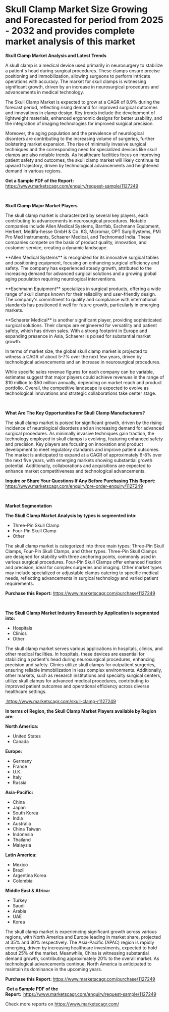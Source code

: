 <p><h1>Skull Clamp Market Size Growing and Forecasted for period from 2025 - 2032 and provides complete market analysis of this market</h1></p><p><strong>Skull Clamp Market Analysis and Latest Trends</strong></p>
<p><p>A skull clamp is a medical device used primarily in neurosurgery to stabilize a patient's head during surgical procedures. These clamps ensure precise positioning and immobilization, allowing surgeons to perform intricate operations with accuracy. The market for skull clamps is witnessing significant growth, driven by an increase in neurosurgical procedures and advancements in medical technology. </p><p>The Skull Clamp Market is expected to grow at a CAGR of 8.9% during the forecast period, reflecting rising demand for improved surgical outcomes and innovations in clamp design. Key trends include the development of lightweight materials, enhanced ergonomic designs for better usability, and the integration of imaging technologies for improved surgical precision. </p><p>Moreover, the aging population and the prevalence of neurological disorders are contributing to the increasing volume of surgeries, further bolstering market expansion. The rise of minimally invasive surgical techniques and the corresponding need for specialized devices like skull clamps are also notable trends. As healthcare facilities focus on improving patient safety and outcomes, the skull clamp market will likely continue its upward trajectory, driven by technological advancements and heightened demand in various regions.</p></p>
<p><strong>Get a Sample PDF of the Report:&nbsp;</strong> <a href="https://www.marketscagr.com/enquiry/request-sample/1127249?utm_campaign=1848&utm_medium=2&utm_source=Github&utm_content=ia&utm_term=04032025&utm_id=skull-clamp">https://www.marketscagr.com/enquiry/request-sample/1127249</a></p>
<p>&nbsp;</p>
<p><strong>Skull Clamp Major Market Players</strong></p>
<p><p>The skull clamp market is characterized by several key players, each contributing to advancements in neurosurgical procedures. Notable companies include Allen Medical Systems, Barrfab, Eschmann Equipment, Herbert, Medifa-hesse GmbH & Co. KG, Micromar, OPT SurgiSystems, PMI Pro Med Instruments, Schaerer Medical, and Technomed India. These companies compete on the basis of product quality, innovation, and customer service, creating a dynamic landscape.</p><p>**Allen Medical Systems** is recognized for its innovative surgical tables and positioning equipment, focusing on enhancing surgical efficiency and safety. The company has experienced steady growth, attributed to the increasing demand for advanced surgical solutions and a growing global aging population requiring neurological interventions.</p><p>**Eschmann Equipment** specializes in surgical products, offering a wide range of skull clamps known for their reliability and user-friendly design. The company's commitment to quality and compliance with international standards has positioned it well for future growth, particularly in emerging markets.</p><p>**Schaerer Medical** is another significant player, providing sophisticated surgical solutions. Their clamps are engineered for versatility and patient safety, which has driven sales. With a strong footprint in Europe and expanding presence in Asia, Schaerer is poised for substantial market growth.</p><p>In terms of market size, the global skull clamp market is projected to witness a CAGR of about 5-7% over the next few years, driven by technological advancements and an increase in neurosurgical procedures. </p><p>While specific sales revenue figures for each company can be variable, estimates suggest that major players could achieve revenues in the range of $10 million to $50 million annually, depending on market reach and product portfolio. Overall, the competitive landscape is expected to evolve as technological innovations and strategic collaborations take center stage.</p></p>
<p>&nbsp;</p>
<p><strong>What Are The Key Opportunities For Skull Clamp Manufacturers?</strong></p>
<p><p>The skull clamp market is poised for significant growth, driven by the rising incidence of neurological disorders and an increasing demand for advanced surgical procedures. As minimally invasive techniques gain traction, the technology employed in skull clamps is evolving, featuring enhanced safety and precision. Key players are focusing on innovation and product development to meet regulatory standards and improve patient outcomes. The market is anticipated to expand at a CAGR of approximately 6-8% over the next five years, with emerging markets showing substantial growth potential. Additionally, collaborations and acquisitions are expected to enhance market competitiveness and technological advancements.</p></p>
<p><strong>Inquire or Share Your Questions If Any Before Purchasing This Report:</strong> <a href="https://www.marketscagr.com/enquiry/pre-order-enquiry/1127249?utm_campaign=1848&utm_medium=2&utm_source=Github&utm_content=ia&utm_term=04032025&utm_id=skull-clamp">https://www.marketscagr.com/enquiry/pre-order-enquiry/1127249</a></p>
<p>&nbsp;</p>
<p><strong>Market Segmentation</strong></p>
<p><strong>The Skull Clamp Market Analysis by types is segmented into:</strong></p>
<p><ul><li>Three-Pin Skull Clamp</li><li>Four-Pin Skull Clamp</li><li>Other</li></ul></p>
<p><p>The skull clamp market is categorized into three main types: Three-Pin Skull Clamps, Four-Pin Skull Clamps, and Other types. Three-Pin Skull Clamps are designed for stability with three anchoring points, commonly used in various surgical procedures. Four-Pin Skull Clamps offer enhanced fixation and precision, ideal for complex surgeries and imaging. Other market types may include specialized or adjustable clamps catering to specific medical needs, reflecting advancements in surgical technology and varied patient requirements.</p></p>
<p><strong>Purchase this Report:&nbsp;</strong><a href="https://www.marketscagr.com/purchase/1127249?utm_campaign=1848&utm_medium=2&utm_source=Github&utm_content=ia&utm_term=04032025&utm_id=skull-clamp">https://www.marketscagr.com/purchase/1127249</a></p>
<p>&nbsp;</p>
<p><strong>The Skull Clamp Market Industry Research by Application is segmented into:</strong></p>
<p><ul><li>Hospitals</li><li>Clinics</li><li>Other</li></ul></p>
<p><p>The skull clamp market serves various applications in hospitals, clinics, and other medical facilities. In hospitals, these devices are essential for stabilizing a patient's head during neurosurgical procedures, enhancing precision and safety. Clinics utilize skull clamps for outpatient surgeries, ensuring reliable immobilization in less complex environments. Additionally, other markets, such as research institutions and specialty surgical centers, utilize skull clamps for advanced medical procedures, contributing to improved patient outcomes and operational efficiency across diverse healthcare settings.</p></p>
<p><a href="https://www.marketscagr.com/skull-clamp-r1127249?utm_campaign=1848&utm_medium=2&utm_source=Github&utm_content=ia&utm_term=04032025&utm_id=skull-clamp">&nbsp;https://www.marketscagr.com/skull-clamp-r1127249</a></p>
<p><strong>In terms of Region, the Skull Clamp Market Players available by Region are:</strong></p>
<p>
    <p> <strong> North America: </strong>
        <ul>
            <li>United States</li>
            <li>Canada</li>
        </ul>
        </p> 
    <p> <strong> Europe: </strong>
        <ul>
            <li>Germany</li>
            <li>France</li>
            <li>U.K.</li>
            <li>Italy</li>
            <li>Russia</li>
        </ul>
        </p> 
    <p> <strong> Asia-Pacific: </strong>
        <ul>
            <li>China</li>
            <li>Japan</li>
            <li>South Korea</li>
            <li>India</li>
            <li>Australia</li>
            <li>China Taiwan</li>
            <li>Indonesia</li>
            <li>Thailand</li>
            <li>Malaysia</li>
        </ul>
        </p> 
    <p> <strong> Latin America: </strong>
        <ul>
            <li>Mexico</li>
            <li>Brazil</li>
            <li>Argentina Korea</li>
            <li>Colombia</li>
        </ul>
        </p> 
    <p> <strong> Middle East & Africa: </strong>
        <ul>
            <li>Turkey</li>
            <li>Saudi</li>
            <li>Arabia</li>
            <li>UAE</li>
            <li>Korea</li>
        </ul>
    </p>
    </p>
<p><p>The skull clamp market is experiencing significant growth across various regions, with North America and Europe leading in market share, projected at 35% and 30% respectively. The Asia-Pacific (APAC) region is rapidly emerging, driven by increasing healthcare investments, expected to hold about 25% of the market. Meanwhile, China is witnessing substantial demand growth, contributing approximately 20% to the overall market. As technological advancements continue, North America is anticipated to maintain its dominance in the upcoming years.</p></p>
<p><strong>Purchase this Report: </strong><a href="https://www.marketscagr.com/purchase/1127249?utm_campaign=1848&utm_medium=2&utm_source=Github&utm_content=ia&utm_term=04032025&utm_id=skull-clamp">https://www.marketscagr.com/purchase/1127249</a></p>
<p>&nbsp;<strong>Get a Sample PDF of the Report:&nbsp;&nbsp;</strong><a href="https://www.marketscagr.com/enquiry/request-sample/1127249?utm_campaign=1848&utm_medium=2&utm_source=Github&utm_content=ia&utm_term=04032025&utm_id=skull-clamp">https://www.marketscagr.com/enquiry/request-sample/1127249</a></p>
<p><strong></strong></p>
<p>Check more reports on <a href="https://www.marketscagr.com/?utm_campaign=1848&utm_medium=2&utm_source=Github&utm_content=ia&utm_term=04032025&utm_id=skull-clamp">https://www.marketscagr.com/</a></p>